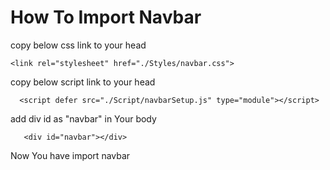 # How To Import Navbar
copy below css link to your head

    <link rel="stylesheet" href="./Styles/navbar.css">

copy below script link to your head
    
      <script defer src="./Script/navbarSetup.js" type="module"></script>

add div id as "navbar" in Your body

       <div id="navbar"></div>    

Now You have import navbar

